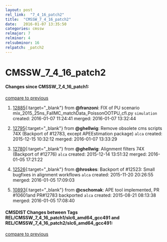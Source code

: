 ```yaml
---
layout: post
rel_link:  "7_4_16_patch2"
title:  "CMSSW_7_4_16_patch2"
date:   2016-01-07 13:35:50
categories: cmssw
relmajor: 7
relminor: 4
relsubminor: 16
relpatch: _patch2
---
```


# CMSSW_7_4_16_patch2
#### Changes since CMSSW_7_4_16_patch1:

[compare to previous](https://github.com/cms-sw/cmssw/compare/CMSSW_7_4_16_patch1...CMSSW_7_4_16_patch2)



1. [12885](http://github.com/cms-sw/cmssw/pull/12885){:target="_blank"}  from **@franzoni**: FIX of PU scenario mix_2015_25ns_FallMC_matchData_PoissonOOTPU_cfi.py `simulation`  created: 2016-01-07 11:24:41 merged: 2016-01-07 13:32:44

2. [12795](http://github.com/cms-sw/cmssw/pull/12795){:target="_blank"}  from **@ghellwig**: Remove obsolete cms scripts 74X (Backport of #12783, except APEEstimation package) `alca`  created: 2015-12-15 10:32:12 merged: 2016-01-07 13:33:29

3. [12780](http://github.com/cms-sw/cmssw/pull/12780){:target="_blank"}  from **@ghellwig**: Alignment filters 74X (Backport of #12776) `alca`  created: 2015-12-14 13:51:32 merged: 2016-01-05 17:21:22

4. [12526](http://github.com/cms-sw/cmssw/pull/12526){:target="_blank"}  from **@hroskes**: Backport of #12523: Small bugfixes in alignment workflows `alca`  created: 2015-11-20 20:26:55 merged: 2016-01-05 17:09:03

5. [10893](http://github.com/cms-sw/cmssw/pull/10893){:target="_blank"}  from **@cschomak**: APE tool implemented, PR #10601and PR#12783 backported `alca`  created: 2015-08-21 08:13:38 merged: 2016-01-05 17:08:40

#### CMSDIST Changes between Tags REL/CMSSW_7_4_16_patch1/slc6_amd64_gcc491 and REL/CMSSW_7_4_16_patch2/slc6_amd64_gcc491:

[compare to previous](https://github.com/cms-sw/cmsdist/compare/REL/CMSSW_7_4_16_patch1/slc6_amd64_gcc491...REL/CMSSW_7_4_16_patch2/slc6_amd64_gcc491)


